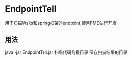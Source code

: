 # EndpointTell
用于扫描WsRs和spring框架的endpoint,使用PMD进行开发
## 用法
java -jar EndpointTell.jar 扫描代码的根目录 保存扫描结果的目录
